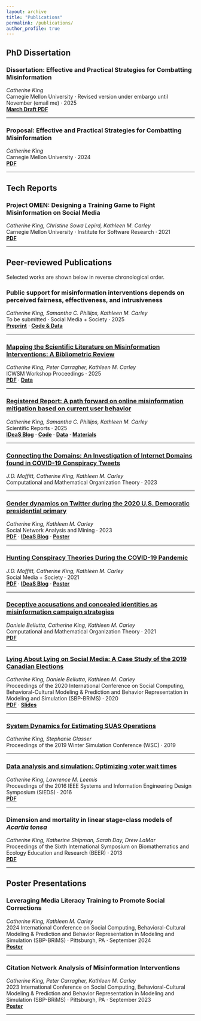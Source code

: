 ```yaml
---
layout: archive
title: "Publications"
permalink: /publications/
author_profile: true
---
```


<!--{% if author.googlescholar %}
  You can also find my articles on <u><a href="{{author.googlescholar}}">my Google Scholar profile</a>.</u>
{% endif %}
{% include base_path %}
{% for post in site.publications reversed %}
  {% include archive-single.html %}
{% endfor %}-->

## PhD Dissertation

### Dissertation: Effective and Practical Strategies for Combatting Misinformation<br>
*Catherine King*  
Carnegie Mellon University · Revised version under embargo until November (email me) · 2025  
**[March Draft PDF](https://kingcatherine.github.io/files/Thesis_Dissertation_March2025.pdf)**

---

### Proposal: Effective and Practical Strategies for Combatting Misinformation<br>
*Catherine King*  
Carnegie Mellon University · 2024  
**[PDF](https://kingcatherine.github.io/files/ThesisProposalFeb20.pdf)**

---

## Tech Reports

### Project OMEN: Designing a Training Game to Fight Misinformation on Social Media<br>
*Catherine King, Christine Sowa Lepird, Kathleen M. Carley*  
Carnegie Mellon University · Institute for Software Research · 2021  
**[PDF](https://kingcatherine.github.io/files/CMU-ISR-21-110.pdf)**

---

## Peer-reviewed Publications
Selected works are shown below in reverse chronological order.

### Public support for misinformation interventions depends on perceived fairness, effectiveness, and intrusiveness<br>
*Catherine King, Samantha C. Phillips, Kathleen M. Carley*  
To be submitted · Social Media + Society · 2025  
**[Preprint](https://doi.org/10.48550/arXiv.2508.05849)** · **[Code & Data](https://osf.io/b2yjt/)**

---

### [Mapping the Scientific Literature on Misinformation Interventions: A Bibliometric Review](https://workshop-proceedings.icwsm.org/abstract.php?id=2025_10)<br>
*Catherine King, Peter Carragher, Kathleen M. Carley*  
ICWSM Workshop Proceedings · 2025  
**[PDF](https://workshop-proceedings.icwsm.org/pdf/2025_10.pdf)** · **[Data](https://www.zotero.org/groups/5961522/misinformation_interventions)**

---

### [Registered Report: A path forward on online misinformation mitigation based on current user behavior](https://rdcu.be/eedaB)<br>
*Catherine King, Samantha C. Phillips, Kathleen M. Carley*  
Scientific Reports · 2025  
**[IDeaS Blog](https://www.cmu.edu/ideas-social-cybersecurity/news1/blog-posts/blog-king-understanding-user.html)** · **[Code](https://doi.org/10.1184/R1/27264780)** · **[Data](https://doi.org/10.1184/R1/27264786)** · **[Materials](https://doi.org/10.1184/R1/27264813)**

---

### [Connecting the Domains: An Investigation of Internet Domains found in COVID-19 Conspiracy Tweets](https://link.springer.com/article/10.1007/s10588-023-09379-2)<br>
*J.D. Moffitt, Catherine King, Kathleen M. Carley*  
Computational and Mathematical Organization Theory · 2023

---

### [Gender dynamics on Twitter during the 2020 U.S. Democratic presidential primary](https://link.springer.com/article/10.1007/s13278-023-01045-4)<br>
*Catherine King, Kathleen M. Carley*  
Social Network Analysis and Mining · 2023  
**[PDF](https://kingcatherine.github.io/files/DemPrimary.pdf)** · **[IDeaS Blog](https://www.cmu.edu/ideas-social-cybersecurity/news1/blog-posts/blog-king-gender-influence.html)** · **[Poster](https://kingcatherine.github.io/files/King_DemPrimaryPoster.pptx)**

---

### [Hunting Conspiracy Theories During the COVID-19 Pandemic](https://journals.sagepub.com/doi/pdf/10.1177/20563051211043212)<br>
*J.D. Moffitt, Catherine King, Kathleen M. Carley*  
Social Media + Society · 2021  
**[PDF](https://kingcatherine.github.io/files/FINAL_Hunting_Conspiracy_20210810.pdf)** · **[IDeaS Blog](https://www.cmu.edu/ideas-social-cybersecurity/news1/blog-posts/blog-king-moffitt-hunting-conspiracy-theories.html)** · **[Poster](https://kingcatherine.github.io/files/Moffitt_CASOS_SI_2022_Poster.pptx)**

---

### [Deceptive accusations and concealed identities as misinformation campaign strategies](https://link.springer.com/article/10.1007/s10588-021-09328-x)<br>
*Daniele Bellutta, Catherine King, Kathleen M. Carley*  
Computational and Mathematical Organization Theory · 2021  
**[PDF](https://kingcatherine.github.io/files/Extended_Canada_Paper2.pdf)**

---

### [Lying About Lying on Social Media: A Case Study of the 2019 Canadian Elections](https://link.springer.com/chapter/10.1007/978-3-030-61255-9_8)<br>
*Catherine King, Daniele Bellutta, Kathleen M. Carley*  
Proceedings of the 2020 International Conference on Social Computing, Behavioral-Cultural Modeling & Prediction and Behavior Representation in Modeling and Simulation (SBP-BRiMS) · 2020  
**[PDF](https://kingcatherine.github.io/files/Canada_Paper_v3.pdf)** · **[Slides](https://kingcatherine.github.io/files/CanadianElection_CaseStudy_BRIMS.pptx)**

---

### [System Dynamics for Estimating SUAS Operations](https://ieeexplore.ieee.org/document/9004829)<br>
*Catherine King, Stephanie Glasser*  
Proceedings of the 2019 Winter Simulation Conference (WSC) · 2019

---

### [Data analysis and simulation: Optimizing voter wait times](https://ieeexplore.ieee.org/document/7489298)<br>
*Catherine King, Lawrence M. Leemis*  
Proceedings of the 2016 IEEE Systems and Information Engineering Design Symposium (SIEDS) · 2016  
**[PDF](https://kingcatherine.github.io/files/optimizing-voter-wait-times.pdf)**

---

### Dimension and mortality in linear stage-class models of *Acartia tonsa*<br>
*Catherine King, Katherine Shipman, Sarah Day, Drew LaMar*  
Proceedings of the Sixth International Symposium on Biomathematics and Ecology Education and Research (BEER) · 2013  
**[PDF](https://kingcatherine.github.io/files/ZooplanktonBEER.pdf)**

---


## Poster Presentations

### Leveraging Media Literacy Training to Promote Social Corrections<br>
*Catherine King, Kathleen M. Carley*  
2024 International Conference on Social Computing, Behavioral-Cultural Modeling & Prediction and Behavior Representation in Modeling and Simulation (SBP-BRiMS) · Pittsburgh, PA · September 2024  
**[Poster](https://kingcatherine.github.io/files/King_OMEN_BRIMS_Poster_2024.pdf)**

---

### Citation Network Analysis of Misinformation Interventions<br>
*Catherine King, Peter Carragher, Kathleen M. Carley*  
2023 International Conference on Social Computing, Behavioral-Cultural Modeling & Prediction and Behavior Representation in Modeling and Simulation (SBP-BRiMS) · Pittsburgh, PA · September 2023  
**[Poster](https://kingcatherine.github.io/files/King_CitationNetworkAnalysis_BRIMS_Poster.pdf)**

---